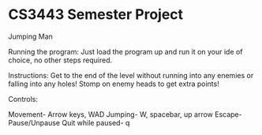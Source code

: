 # CS3443 Semester Project
Jumping Man

Running the program: Just load the program up and run it on your ide of choice,
no other steps required.

Instructions: Get to the end of the level without running into any enemies or
falling into any holes! Stomp on enemy heads to get extra points!

Controls:

Movement- Arrow keys, WAD
Jumping- W, spacebar, up arrow
Escape- Pause/Unpause
Quit while paused- q